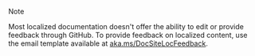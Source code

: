 > [!NOTE]
> Most localized documentation doesn't offer the ability to edit or provide feedback through GitHub. To provide feedback on localized content, use the email template available at [aka.ms/DocSiteLocFeedback](https://aka.ms/DocSiteLocFeedback).
